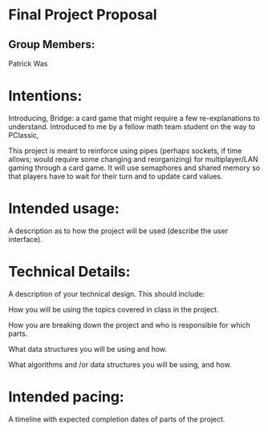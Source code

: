 # Final Project Proposal

## Group Members:

Patrick Was
       
# Intentions:

Introducing, Bridge: a card game that might require a few re-explanations to understand. Introduced to me by a fellow math team student on the way to PClassic, 

This project is meant to reinforce using pipes (perhaps sockets, if time allows; would require some changing and reorganizing) for multiplayer/LAN gaming through a card game. It will use semaphores and shared memory so that players have to wait for their turn and to update card values. 
    
# Intended usage:

A description as to how the project will be used (describe the user interface).
  
# Technical Details:

A description of your technical design. This should include:
   
How you will be using the topics covered in class in the project.
     
How you are breaking down the project and who is responsible for which parts.
  
What data structures you will be using and how.
     
What algorithms and /or data structures you will be using, and how.
    
# Intended pacing:

A timeline with expected completion dates of parts of the project.
